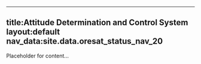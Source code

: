 

---

title:Attitude Determination and Control System
layout:default
nav_data:site.data.oresat_status_nav_20
---


Placeholder for content...
